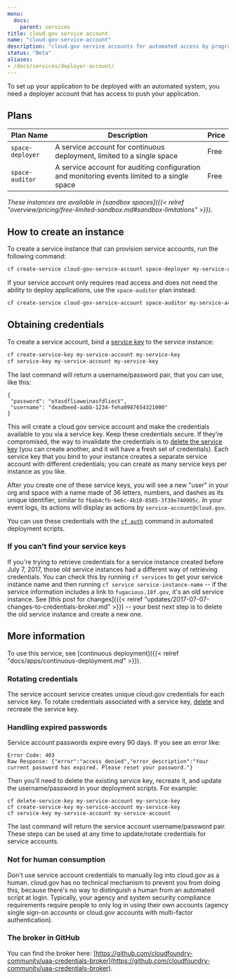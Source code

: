 ```yaml
---
menu:
  docs:
    parent: services
title: cloud.gov service account
name: "cloud-gov-service-account"
description: "cloud.gov service accounts for automated access by programs"
status: "Beta"
aliases:
- /docs/services/deployer-account/
---
```


To set up your application to be deployed with an automated system, you need a deployer account that has access to push your application.

## Plans

Plan Name | Description | Price
--------- | ----------- | -----
`space-deployer` | A service account for continuous deployment, limited to a single space | Free
`space-auditor` | A service account for auditing configuration and monitoring events limited to a single space | Free

*These instances are available in [sandbox spaces]({{< relref "overview/pricing/free-limited-sandbox.md#sandbox-limitations" >}}).*

## How to create an instance

To create a service instance that can provision service accounts, run the following command:

```bash
cf create-service cloud-gov-service-account space-deployer my-service-account
```

If your service account only requires read access and does not need the ability to deploy applications, use the `space-auditor` plan instead:

```bash
cf create-service cloud-gov-service-account space-auditor my-service-account
```

## Obtaining credentials

To create a service account, bind a [service key](https://docs.cloudfoundry.org/devguide/services/service-keys.html) to the service instance:

```bash
cf create-service-key my-service-account my-service-key
cf service-key my-service-account my-service-key
```

The last command will return a username/password pair, that you can use, like this:

```
{
 "password": "oYasdfliaweinasfdliecV",
 "username": "deadbeed-aabb-1234-feha0987654321000"
}
```

This will create a cloud.gov service account and make the credentials available to you via a service key. Keep these credentials secure. If they’re compromised, the way to invalidate the credentials is to [delete the service key](https://docs.cloudfoundry.org/devguide/services/service-keys.html#delete) (you can create another, and it will have a fresh set of credentials). Each service key that you bind to your instance creates a separate service account with different credentials; you can create as many service keys per instance as you like. <!-- this advice should match on /docs/services/cloud-gov-service-account/ + /docs/services/cloud-gov-identity-provider/ -->

After you create one of these service keys, you will see a new "user" in your org and space with a name made of 36 letters, numbers, and dashes as its unique identifier, similar to `f6ab4cfb-6e6c-4b10-8585-3f39e740905c`. In your event logs, its actions will display as actions by `service-account@cloud.gov`.

You can use these credentials with the [`cf auth`](http://cli.cloudfoundry.org/en-US/cf/auth.html) command in automated deployment scripts.


### If you can't find your service keys

<!-- this description matches on cloud-gov-identity-provider.md and cloud-gov-service-account.md -->

If you're trying to retrieve credentials for a service instance created before July 7, 2017, those old service instances had a different way of retrieving credentials. You can check this by running `cf services` to get your service instance name and then running `cf service service-instance-name` -- if the service information includes a link to `fugacious.18f.gov`, it's an old service instance. See [this post for changes]({{< relref "updates/2017-07-07-changes-to-credentials-broker.md" >}}) -- your best next step is to delete the old service instance and create a new one.

## More information

To use this service, see [continuous deployment]({{< relref "docs/apps/continuous-deployment.md" >}}).

### Rotating credentials

The service account service creates unique cloud.gov credentials for each service key. To rotate credentials associated with a service key, [delete](https://docs.cloudfoundry.org/devguide/services/service-keys.html#delete) and recreate the service key.

### Handling expired passwords

Service account passwords expire every 90 days. If you see an error like:

```
Error Code: 403
Raw Response: {"error":"access_denied","error_description":"Your current password has expired. Please reset your password."}
```

Then you'll need to delete the existing service key, recreate it, and update the username/password in your deployment scripts. For example:

```
cf delete-service-key my-service-account my-service-key
cf create-service-key my-service-account my-service-key
cf service-key my-service-account my-service-account
```

The last command will return the service account username/password pair. These steps can be used at any time to update/rotate credentials for service accounts.

### Not for human consumption

Don't use service account credentials to manually log into cloud.gov as a human. cloud.gov has no technical mechanism to prevent you from doing this, because there's no way to distinguish a human from an automated script at login. Typically, your agency and system security compliance requirements require people to only log in using their own accounts (agency single sign-on accounts or cloud.gov accounts with multi-factor authentication).

### The broker in GitHub

You can find the broker here: [https://github.com/cloudfoundry-community/uaa-credentials-broker](https://github.com/cloudfoundry-community/uaa-credentials-broker).
